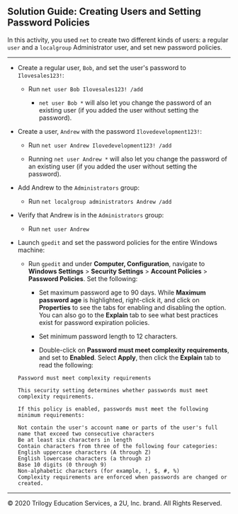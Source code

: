 ## Solution Guide: Creating Users and Setting Password Policies

In this activity, you used `net` to create two different kinds of users: a regular `user` and a `localgroup` Administrator user, and set new password policies. 

---

- Create a regular user, `Bob`, and set the user's password to `Ilovesales123!`:

    - Run `net user Bob Ilovesales123! /add`

      - `net user Bob *` will also let you change the password of an existing user (if you added the user without setting the password).

- Create a user, `Andrew` with the password `Ilovedevelopment123!`:

  - Run `net user Andrew Ilovedevelopment123! /add`

  - Running `net user Andrew *` will also let you change the password of an existing user (if you added the user without setting the password).

- Add Andrew to the `Administrators` group:

  - Run `net localgroup administrators Andrew /add`

- Verify that Andrew is in the `Administrators` group:

  - Run `net user Andrew`

- Launch `gpedit` and set the password policies for the entire Windows machine:
  
  - Run `gpedit` and under **Computer, Configuration**, navigate to **Windows Settings** > **Security Settings** > **Account Policies** > **Password Policies**. Set the following:

    - Set maximum password age to 90 days. While **Maximum password age** is highlighted, right-click it, and click on **Properties** to see the tabs for enabling and disabling the option. You can also go to the **Explain** tab to see what best practices exist for password expiration policies.
    
    - Set minimum password length to 12 characters.
    
    - Double-click on **Password must meet complexity requirements**, and set to **Enabled**. Select **Apply**, then click the **Explain** tab to read the following:

  ```console
  Password must meet complexity requirements

  This security setting determines whether passwords must meet complexity requirements.

  If this policy is enabled, passwords must meet the following minimum requirements:

  Not contain the user's account name or parts of the user's full name that exceed two consecutive characters
  Be at least six characters in length
  Contain characters from three of the following four categories:
  English uppercase characters (A through Z)
  English lowercase characters (a through z)
  Base 10 digits (0 through 9)
  Non-alphabetic characters (for example, !, $, #, %)
  Complexity requirements are enforced when passwords are changed or created.
  ```

----

© 2020 Trilogy Education Services, a 2U, Inc. brand. All Rights Reserved.
